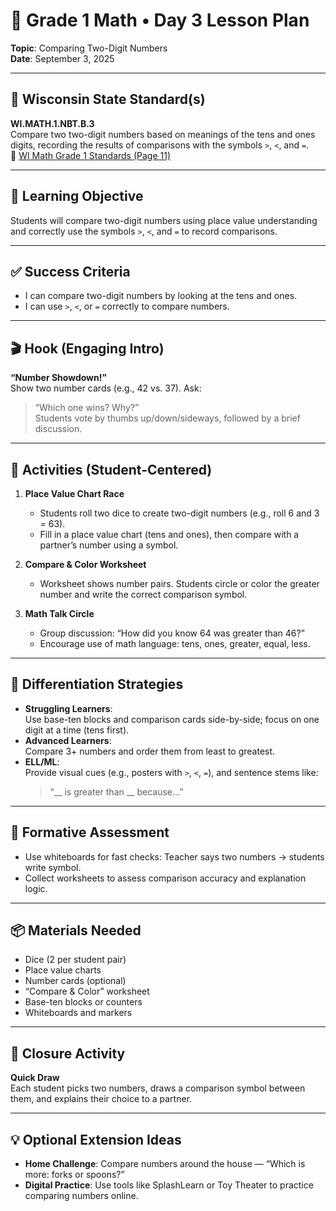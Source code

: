 
# 📘 Grade 1 Math • Day 3 Lesson Plan  
**Topic**: Comparing Two-Digit Numbers  
**Date**: September 3, 2025

---

## 🧩 Wisconsin State Standard(s)  
**WI.MATH.1.NBT.B.3**  
Compare two two-digit numbers based on meanings of the tens and ones digits, recording the results of comparisons with the symbols `>`, `<`, and `=`.  
🔗 [WI Math Grade 1 Standards (Page 11)](https://dpi.wi.gov/sites/default/files/imce/standards/New%20pdfs/Math%20Standards%202020%20-%20Grade%201.pdf)

---

## 🎯 Learning Objective  
Students will compare two-digit numbers using place value understanding and correctly use the symbols `>`, `<`, and `=` to record comparisons.

---

## ✅ Success Criteria  
- I can compare two-digit numbers by looking at the tens and ones.  
- I can use `>`, `<`, or `=` correctly to compare numbers.

---

## 🎬 Hook (Engaging Intro)  
**“Number Showdown!”**  
Show two number cards (e.g., 42 vs. 37). Ask:  
> “Which one wins? Why?”  
Students vote by thumbs up/down/sideways, followed by a brief discussion.

---

## 🎲 Activities (Student-Centered)

1. **Place Value Chart Race**  
   - Students roll two dice to create two-digit numbers (e.g., roll 6 and 3 = 63).  
   - Fill in a place value chart (tens and ones), then compare with a partner’s number using a symbol.

2. **Compare & Color Worksheet**  
   - Worksheet shows number pairs. Students circle or color the greater number and write the correct comparison symbol.

3. **Math Talk Circle**  
   - Group discussion: “How did you know 64 was greater than 46?”  
   - Encourage use of math language: tens, ones, greater, equal, less.

---

## 🧩 Differentiation Strategies

- **Struggling Learners**:  
  Use base-ten blocks and comparison cards side-by-side; focus on one digit at a time (tens first).  
- **Advanced Learners**:  
  Compare 3+ numbers and order them from least to greatest.  
- **ELL/ML**:  
  Provide visual cues (e.g., posters with `>`, `<`, `=`), and sentence stems like:  
  > “__ is greater than __ because…”

---

## 📝 Formative Assessment

- Use whiteboards for fast checks: Teacher says two numbers → students write symbol.  
- Collect worksheets to assess comparison accuracy and explanation logic.

---

## 📦 Materials Needed

- Dice (2 per student pair)  
- Place value charts  
- Number cards (optional)  
- “Compare & Color” worksheet  
- Base-ten blocks or counters  
- Whiteboards and markers

---

## 🧠 Closure Activity

**Quick Draw**  
Each student picks two numbers, draws a comparison symbol between them, and explains their choice to a partner.

---

## 💡 Optional Extension Ideas

- **Home Challenge**: Compare numbers around the house — “Which is more: forks or spoons?”  
- **Digital Practice**: Use tools like SplashLearn or Toy Theater to practice comparing numbers online.
